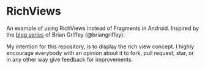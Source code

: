 RichViews
=========

An example of using RichViews instead of Fragments in Android. Inspired by the [blog series](http://www.briangriffey.com/#/blog "Brian Griffeys blog") of Brian Griffey (@briangriffey).

My intention for this repository, is to display the rich view concept. I highly encourage everybody with an opinion about it to fork, pull request, star, or in any other way give feedback for improvements.
